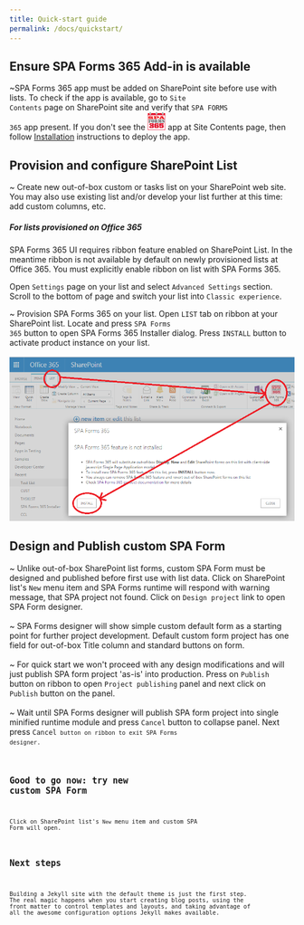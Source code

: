 ```yaml
---
title: Quick-start guide
permalink: /docs/quickstart/
---
```




## Ensure SPA Forms 365 Add-in is available

~SPA Forms 365 app must be added on SharePoint site before use with lists. To check if the app is available, go to <code>Site Contents</code> page on SharePoint site and verify that <code>SPA FORMS 365</code> app present. If you don't see the ![Image of AddIn](/img/365x32x32.PNG) app at Site Contents page, then follow [Installation](/docs/installation) instructions to deploy the app.

## Provision and configure SharePoint List

~ Create new out-of-box custom or tasks list on your SharePoint web site. You may also use existing list and/or develop your list further at this time: add custom columns, etc. 

<div class="note warning">
  <h5>For lists provisioned on Office 365</h5>
  <p>
    SPA Forms 365 UI requires ribbon feature enabled on SharePoint List. In the meantime ribbon is not available by default on newly provisioned lists at Office 365. You must explicitly enable ribbon on list with SPA Forms 365.
  </p>
  <p>
    Open <code>Settings</code> page on your list and select <code>Advanced Settings</code> section. Scroll to the bottom of page and switch your list into <code>Classic experience</code>.
  </p>
</div>

~ Provision SPA Forms 365 on your list. Open <code>LIST</code> tab on ribbon at your SharePoint list. Locate and press <code>SPA Forms 365</code> button to open SPA Forms 365 Installer dialog. Press <code>INSTALL</code> button to activate product instance on your list.
<br/>
<br/>
![Image of Installer](/img/SPSForms365Installer1.PNG)

## Design and Publish custom SPA Form

~ Unlike out-of-box SharePoint list forms, custom SPA Form must be designed and published before first use with list data. Click on SharePoint list's <code>New</code> menu item and SPA Forms runtime will respond with warning message, that SPA project not found. Click on <code>Design project</code> link to open SPA Form designer.
<br/>
<br/>
~ SPA Forms designer will show simple custom default form as a starting point for further project development. Default custom form project has one field for out-of-box Title column and standard buttons on form.
<br/> 
<br/>
~ For quick start we won't proceed with any design modifications and will just publish SPA form project 'as-is' into production. Press on <code>Publish</code> button on ribbon to open <code>Project publishing</code> panel and next click on <code>Publish</code> button on the panel.
<br/>
<br/>
~ Wait until SPA Forms designer will publish SPA form project into single minified runtime module and press <code>Cancel</code> button to collapse panel. Next press <code>Cancel<code> button on ribbon to exit SPA Forms designer.

## Good to go now: try new custom SPA Form

Click on SharePoint list's <code>New</code> menu item and custom SPA Form will open.


## Next steps

Building a Jekyll site with the default theme is just the first step. The real magic happens when you start creating blog posts, using the front matter to control templates and layouts, and taking advantage of all the awesome configuration options Jekyll makes available.
